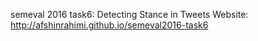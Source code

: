 semeval 2016 task6: Detecting Stance in Tweets
Website: http://afshinrahimi.github.io/semeval2016-task6
